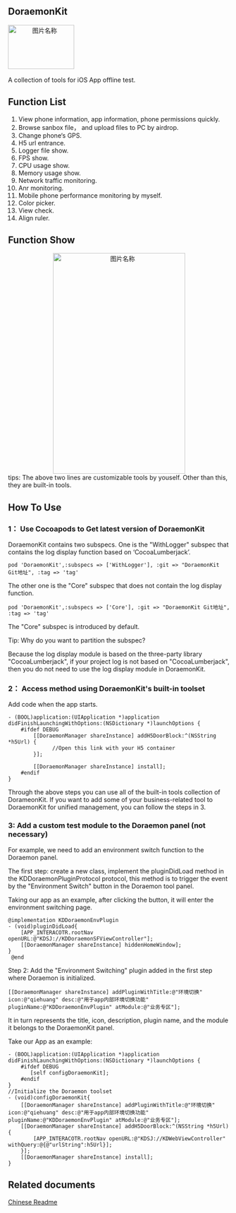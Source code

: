 ## DoraemonKit

<div  align="center">    
 <img src="https://javer.oss-cn-shanghai.aliyuncs.com/doraemon/openSource/doraemon.jpeg" width = "150" height = "100" alt="图片名称" align=left />
</div>

<br/>
<br/>
<br/>
<br/>
<br/>
<br/>


A collection of tools for iOS App offline test.

## Function List

1. View phone information, app information, phone permissions quickly.
2. Browse sanbox file， and upload files to PC by airdrop.
3. Change phone‘s GPS.
4. H5 url entrance.
5. Logger file show.
6. FPS show.
7. CPU usage show.
8. Memory usage show.
9. Network traffic monitoring.
10. Anr monitoring.
11. Mobile phone performance monitoring by myself.
12. Color picker.
13. View check.
14. Align ruler.

## Function Show
<div  align="center">    
 <img src="https://javer.oss-cn-shanghai.aliyuncs.com/doraemon/openSource/doraemonKit.jpeg" width = "300" height = "500" alt="图片名称" align=center />
</div>
tips: The above two lines are customizable tools by youself. Other than this, they are built-in tools.

## How To Use
### 1： Use Cocoapods to Get latest version of DoraemonKit

DoraemonKit contains two subspecs.
One is the "WithLogger" subspec that contains the log display  function based on ‘CocoaLumberjack’.

```
pod 'DoraemonKit',:subspecs => ['WithLogger'], :git => "DoraemonKit Git地址", :tag => 'tag'
```

The other one is the "Core" subspec that does not contain the log display function.

```
pod 'DoraemonKit',:subspecs => ['Core'], :git => "DoraemonKit Git地址", :tag => 'tag'
```

The "Core" subspec is introduced by default.

Tip: Why do you want to partition the subspec?

Because the log display module is based on the three-party library "CocoaLumberjack", if your project log is not based on "CocoaLumberjack", then you do not need to use the log display module in DoraemonKit.

### 2： Access method using DoraemonKit's built-in toolset
Add code when the app starts.

```
- (BOOL)application:(UIApplication *)application didFinishLaunchingWithOptions:(NSDictionary *)launchOptions {
    #ifdef DEBUG
        [[DoraemonManager shareInstance] addH5DoorBlock:^(NSString *h5Url) {
              //Open this link with your H5 container
        }];

        [[DoraemonManager shareInstance] install];
    #endif
}
```

  Through the above steps you can use all of the built-in tools collection of DorameonKit. If you want to add some of your business-related tool to DoraemonKit for unified management, you can follow the steps in 3.
  
### 3: Add a custom test module to the Doraemon panel (not necessary)
For example, we need to add an environment switch function to the Doraemon panel.

The first step: create a new class, implement the pluginDidLoad method in the KDDoraemonPluginProtocol protocol, this method is to trigger the event by the "Environment Switch" button in the Doraemon tool panel.

Taking our app as an example, after clicking the button, it will enter the environment switching page.

```
@implementation KDDoraemonEnvPlugin
- (void)pluginDidLoad{
    [APP_INTERACOTR.rootNav openURL:@"KDSJ://KDDoraemonSFViewController"];
    [[DoraemonManager shareInstance] hiddenHomeWindow];
}
 @end
```
 
Step 2: Add the "Environment Switching" plugin added in the first step where Doraemon is initialized.


```
[[DoraemonManager shareInstance] addPluginWithTitle:@"环境切换" icon:@"qiehuang" desc:@"用于app内部环境切换功能" pluginName:@"KDDoraemonEnvPlugin" atModule:@"业务专区"];
```

It in turn represents the title, icon, description, plugin name, and the module it belongs to the DoraemonKit panel.

Take our App as an example:

```
- (BOOL)application:(UIApplication *)application didFinishLaunchingWithOptions:(NSDictionary *)launchOptions {
    #ifdef DEBUG
       [self configDoraemonKit];
    #endif
}
//Initialize the Doraemon toolset
- (void)configDoraemonKit{
    [[DoraemonManager shareInstance] addPluginWithTitle:@"环境切换" icon:@"qiehuang" desc:@"用于app内部环境切换功能" pluginName:@"KDDoraemonEnvPlugin" atModule:@"业务专区"];
    [[DoraemonManager shareInstance] addH5DoorBlock:^(NSString *h5Url) {
        [APP_INTERACOTR.rootNav openURL:@"KDSJ://KDWebViewController" withQuery:@{@"urlString":h5Url}];
    }];
    [[DoraemonManager shareInstance] install];
}
```

## Related documents

[Chinese Readme](ChineseReadme.md地址)




